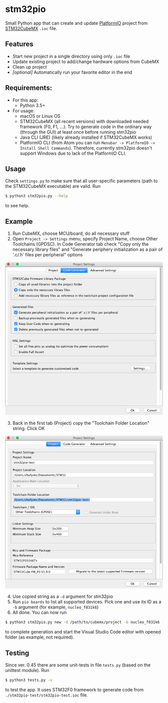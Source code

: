 # stm32pio
Small Python app that can create and update [PlatformIO](https://platformio.org) project from [STM32CubeMX](http://www.st.com/en/development-tools/stm32cubemx.html) `.ioc` file.

## Features
  - Start new project in a single directory using only `.ioc` file
  - Update existing project to add/change hardware options from CubeMX
  - Clean up project
  - *[optional]* Automatically run your favorite editor in the end

## Requirements:
  - For this app:
    - Python 3.5+
  - For usage:
    - macOS or Linux OS
    - STM32CubeMX (all recent versions) with downloaded needed framework (F0, F1, ...). Try to generate code in the ordinary way (through the GUI) at least once before running stm32pio
    - Java CLI (JRE) (likely already installed if STM32CubeMX works)
    - PlatformIO CLI (from Atom you can run `Menubar -> PlatformIO -> Install Shell Commands`). Therefore, currently stm32pio doesn't support Windows due to lack of the PlatformIO CLI.

## Usage
Check `settings.py` to make sure that all user-specific parameters (path to the STM32CubeMX executable) are valid. Run
```sh
$ python3 stm32pio.py --help
```
to see help.

## Example
1. Run CubeMX, choose MCU/board, do all necessary stuff
2. Open `Project -> Settings` menu, specify Project Name, choose Other Toolchains (GPDSC). In Code Generator tab check "Copy only the necessary library files" and "Generate periphery initialization as a pair of '.c/.h' files per peripheral" options

![Code Generator tab](/screenshots/tab_CodeGenerator.png)

3. Back in the first tab (Project) copy the "Toolchain Folder Location" string. Click OK

![Project tab](/screenshots/tab_Project.png)

4. Use copied string as a `-d` argument for stm32pio
5. Run `pio boards` to list all supported devices. Pick one and use its ID as a `-b` argument (for example, `nucleo_f031k6`)
6. All done. You can now run
```sh
$ python3 stm32pio.py new -d /path/to/cubemx/project -b nucleo_f031k6 --start-editor=vscode
```
to complete generation and start the Visual Studio Code editor with opened folder (as example, not required).

## Testing
Since ver. 0.45 there are some unit-tests in file `tests.py` (based on the unittest module). Run
```sh
$ python3 tests.py -v
```
to test the app. It uses STM32F0 framework to generate code from `./stm32pio-test/stm32pio-test.ioc` file.
